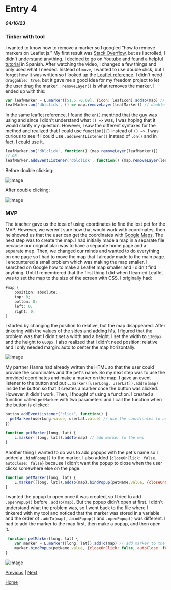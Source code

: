 # Entry 4
##### 04/16/23

### Tinker with tool

I wanted to know how to remove a marker so I googled "how to remove markers on Leaflet js." My first result was [Stack Overflow](https://stackoverflow.com/questions/9912145/leaflet-how-to-find-existing-markers-and-delete-markers#:~:text=removeLayer()%20and%20it%20gets,Hope%20that%20helps%20you%20out!&text=Save%20this%20answer.,-Show%20activity%20on), but as I scrolled, I didn't understand anything. I decided to go on Youtube and found a helpful [tutorial](https://www.youtube.com/watch?v=tJWE7Fe_i-k&ab_channel=AnartzMugikaLedo-Desarrollo%26Formaci%C3%B3n) in Spanish. After watching the video, I changed a few things and only used what I needed. Instead of `move`, I wanted to use double click, but I forgot how it was written so I looked up the [Leaflet reference]([https://leafletjs.com/reference.html#evented-once](https://leafletjs.com/reference.html#interactive-layer-dblclick)). I didn't need `draggable: true`, but it gave me a good idea for my freedom project to let the user drag the marker. `.removeLayer()` is what removes the marker. I ended up with this:

```js
var leafMarker = L.marker([51.5,-0.09], {icon: leafIcon).addTo(map) // make leaf marker
leafMarker.on('dblclick', () => map.removeLayer(leafMarker)) // double click to delete marker
```

In the same leaflet reference, I found the [`on()` menthod](https://leafletjs.com/reference.html#evented-on) that the guy was using and since I didn't understand what `() =>` was, I was hoping that it would clarify my question. However, I saw the different syntaxes for the method and realized that I could use `function(){}` instead of `() =>`. I was curious to see if I could use `.addEventListener()` instead of `.on()` and in fact, I could use it.

```js
leafMarker.on('dblclick', function() {map.removeLayer(leafMarker)})
// OR
leafMarker.addEventListener('dblclick', function() {map.removeLayer(leafMarker)})
```

Before double clicking:

![image](https://user-images.githubusercontent.com/91745172/232350517-c9189e1c-5ed8-4da4-8863-1d9024cacff8.png)

After double clicking:

![image](https://user-images.githubusercontent.com/91745172/232350703-fe882a12-e628-4583-9d8f-e0c0003248b0.png)

### MVP

The teacher gave us the idea of using coordinates to find the lost pet for the MVP. However, we weren't sure how that would work with coordinates, then he showed us that the user can get the coordinates with [Google Maps](https://www.google.com/maps). The next step was to create the map. I had initially made a map in a separate file because our original plan was to have a separate home page and a separate map. Then, we changed our minds and wanted to do everything on one page so I had to move the map that I already made to the main page. I encountered a small problem which was making the map smaller. I searched on Google how to make a Leaflet map smaller and I didn't find anything. Until I remembered that the first thing I did when I learned Leaflet was to set the map to the size of the screen with CSS. I originally had:

```cs
#map {
    position: absolute;
    top: 0;
    bottom: 0;
    left: 0;
    right: 0;
}
```

I started by changing the position to relative, but the map disappeared. After tinkering with the values of the sides and adding h1s, I figured that the problem was that I didn't set a width and a height. I set the width to `1300px` and the height to `600px`. I also realized that I didn't need position: relative and I only needed margin: auto to center the map horizontally.

![image](https://user-images.githubusercontent.com/91745172/232341985-1cafe1dc-434d-4270-8d8f-83c06a6c41bf.png)

My partner Hanna had already written the HTML so that the user could provide the coordinates and the pet's name. So my next step was to use the provided coordinates and make a marker on the map. I gave an event listener to the button and put `L.marker([userLong, userLat]).addTo(map)` inside the button so that it creates a marker once the button was clicked. However, it didn't work. Then, I thought of using a function. I created a function called `petMarker` with two parameters and I call the function when the button is clicked:

```js
button.addEventListener("click", function() {
  petMarker(userLong.value, userLat.value) // use the coordinates to add a marker to the map
})

function petMarker(long, lat) {
    L.marker([long, lat]).addTo(map) // add marker to the map
}
```

Another thing I wanted to do was to add popups with the pet's name so I added a `.bindPopup()` to the marker. I also added `{closeOnClick: false, autoClose: false}` because I didn't want the popup to close when the user clicks somewhere else on the page. 

```js
function petMarker(long, lat) {
    L.marker([long, lat]).addTo(map).bindPopup(petName.value, {closeOnClick: false, autoClose: false}).addTo(map) // add marker and popup to the map
}
```

I wanted the popup to open once it was created, so I tried to add `.openPopup()` before `.addTo(map)`. But the popup didn't open at first. I didn't understand what the problem was, so I went back to the file where I tinkered with my tool and noticed that the marker was stored in a variable and the order of `.addTo(map)`, `.bindPopup()` and `.openPopup()` was different. I had to add the marker to the map first, then make a popup, and then open it. 

```js
 function petMarker(long, lat) {
    var marker = L.marker([long, lat]).addTo(map) // add marker to the map
    marker.bindPopup(petName.value, {closeOnClick: false, autoClose: false}).openPopup() // add pet name to the marker and make sure it's open
}
```

![image](https://user-images.githubusercontent.com/91745172/232342048-d72ac545-0afa-477a-9d8f-9dad49e48ccd.png)



[Previous](entry03.md) | [Next](entry05.md)

[Home](../README.md)
